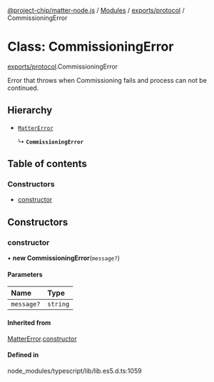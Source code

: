 [@project-chip/matter-node.js](../README.md) / [Modules](../modules.md) / [exports/protocol](../modules/exports_protocol.md) / CommissioningError

# Class: CommissioningError

[exports/protocol](../modules/exports_protocol.md).CommissioningError

Error that throws when Commissioning fails and process can not be continued.

## Hierarchy

- [`MatterError`](exports_common.MatterError.md)

  ↳ **`CommissioningError`**

## Table of contents

### Constructors

- [constructor](exports_protocol.CommissioningError.md#constructor)

## Constructors

### constructor

• **new CommissioningError**(`message?`)

#### Parameters

| Name | Type |
| :------ | :------ |
| `message?` | `string` |

#### Inherited from

[MatterError](exports_common.MatterError.md).[constructor](exports_common.MatterError.md#constructor)

#### Defined in

node_modules/typescript/lib/lib.es5.d.ts:1059
